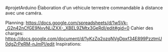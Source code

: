 #projetArduino
Élaboration d'un véhicule terrestre commandable à distance avec une caméra.

Planning: https://docs.google.com/spreadsheets/d/1w5Vk-_G2n42nCfGE9NvvNLjZXX-_XBEL9ZMtx3GeRdI/edit#gid=0
Cahier des charges: https://docs.google.com/document/d/1yKzZq2ozqNVgDpxf34E899PzztmU0dgZrPeRM-nJmPI/edit
Inspirations:
